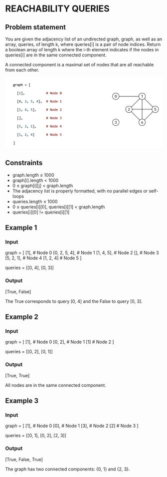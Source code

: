 # REACHABILITY QUERIES

## Problem statement

You are given the adjacency list of an undirected graph, graph, as well as an array, queries, of length k, where
queries[i] is a pair of node indices. Return a boolean array of length k where the i-th element indicates if the nodes
in queries[i] are in the same connected component.

A connected component is a maximal set of nodes that are all reachable from each other.

![reachability-queries](reachability-queries.png)

## Constraints

- graph.length ≤ 1000
- graph[i].length < 1000
- 0 ≤ graph[i][j] < graph.length
- The adjacency list is properly formatted, with no parallel edges or self-loops
- queries.length ≤ 1000
- 0 ≤ queries[i][0], queries[i][1] < graph.length
- queries[i][0] != queries[i][1]

## Example 1

### Input

graph = [
[1], # Node 0
[0, 2, 5, 4], # Node 1
[1, 4, 5], # Node 2
[], # Node 3
[5, 2, 1], # Node 4
[1, 2, 4]      # Node 5
]

queries = [[0, 4], [0, 3]]

### Output

[True, False]

The True corresponds to query [0, 4] and the False to query [0, 3].

## Example 2

### Input

graph = [
[1], # Node 0
[0, 2], # Node 1
[1]            # Node 2
]

queries = [[0, 2], [0, 1]]

### Output

[True, True]

All nodes are in the same connected component.

## Example 3

### Input

graph = [
[1], # Node 0
[0], # Node 1
[3], # Node 2
[2]            # Node 3
]

queries = [[0, 1], [0, 2], [2, 3]]

### Output

[True, False, True]

The graph has two connected components: {0, 1} and {2, 3}.